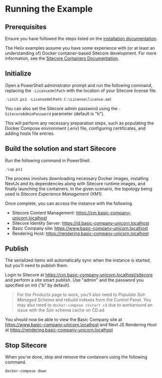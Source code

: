 # Running the Example

## Prerequisites

Ensure you have followed the steps listed on the [installation documentation](https://sitecore.github.io/Helix.Examples/install.html).

The Helix examples assume you have some experience with (or at least an understanding of) Docker container-based Sitecore development. For more information, see the [Sitecore Containers Documentation](https://containers.doc.sitecore.com).

## Initialize

Open a PowerShell administrator prompt and run the following command, replacing the `-LicenseXmlPath` with the location of your Sitecore license file.

```
.\init.ps1 -LicenseXmlPath C:\License\license.xml
```

You can also set the Sitecore admin password using the `-SitecoreAdminPassword` parameter (default is "b").

This will perform any necessary preparation steps, such as populating the Docker Compose environment (.env) file, configuring certificates, and adding hosts file entries.

## Build the solution and start Sitecore

Run the following command in PowerShell.

```
.\up.ps1
```
The process involves downloading necessary Docker images, installing NextJs and its dependencies along with Sitecore runtime images, and finally launching the containers. In the given scenario, the topology being used is *Sitecore Experience Management (XM1)*.

Once complete, you can access the instance with the following.

* Sitecore Content Management: https://cm.basic-company-unicorn.localhost
* Sitecore Identity Server: https://id.basic-company-unicorn.localhost
* Basic Company site: https://www.basic-company-unicorn.localhost
* Rendering Host: https://rendering.basic-company-unicorn.localhost

## Publish

The serialized items will automatically sync when the instance is started, but you'll need to publish them.

Login to Sitecore at https://cm.basic-company-unicorn.localhost/sitecore and perform a site smart publish. Use "admin" and the password you specified on init ("b" by default).

> For the _Products_ page to work, you'll also need to _Populate Solr Managed Schema_ and rebuild indexes from the Control Panel. You may also need to `docker-compose restart cd` due to workaround an issue with the Solr schema cache on CD.ad

You should now be able to view the Basic Company site at https://www.basic-company-unicorn.localhost and Next JS Rendering Host at https://rendering.basic-company-unicorn.localhost

## Stop Sitecore

When you're done, stop and remove the containers using the following command.

```
docker-compose down
```

